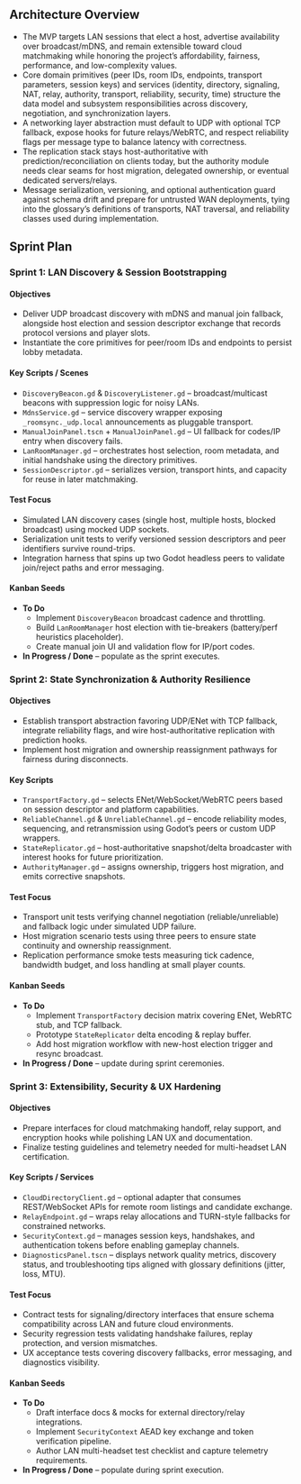 ## Architecture Overview
- The MVP targets LAN sessions that elect a host, advertise availability over broadcast/mDNS, and remain extensible toward cloud matchmaking while honoring the project’s affordability, fairness, performance, and low-complexity values.
- Core domain primitives (peer IDs, room IDs, endpoints, transport parameters, session keys) and services (identity, directory, signaling, NAT, relay, authority, transport, reliability, security, time) structure the data model and subsystem responsibilities across discovery, negotiation, and synchronization layers.
- A networking layer abstraction must default to UDP with optional TCP fallback, expose hooks for future relays/WebRTC, and respect reliability flags per message type to balance latency with correctness.
- The replication stack stays host-authoritative with prediction/reconciliation on clients today, but the authority module needs clear seams for host migration, delegated ownership, or eventual dedicated servers/relays.
- Message serialization, versioning, and optional authentication guard against schema drift and prepare for untrusted WAN deployments, tying into the glossary’s definitions of transports, NAT traversal, and reliability classes used during implementation.

## Sprint Plan

### Sprint 1: LAN Discovery & Session Bootstrapping
#### Objectives
- Deliver UDP broadcast discovery with mDNS and manual join fallback, alongside host election and session descriptor exchange that records protocol versions and player slots.
- Instantiate the core primitives for peer/room IDs and endpoints to persist lobby metadata.

#### Key Scripts / Scenes
- `DiscoveryBeacon.gd` & `DiscoveryListener.gd` – broadcast/multicast beacons with suppression logic for noisy LANs.
- `MdnsService.gd` – service discovery wrapper exposing `_roomsync._udp.local` announcements as pluggable transport.
- `ManualJoinPanel.tscn` + `ManualJoinPanel.gd` – UI fallback for codes/IP entry when discovery fails.
- `LanRoomManager.gd` – orchestrates host selection, room metadata, and initial handshake using the directory primitives.
- `SessionDescriptor.gd` – serializes version, transport hints, and capacity for reuse in later matchmaking.

#### Test Focus
- Simulated LAN discovery cases (single host, multiple hosts, blocked broadcast) using mocked UDP sockets.
- Serialization unit tests to verify versioned session descriptors and peer identifiers survive round-trips.
- Integration harness that spins up two Godot headless peers to validate join/reject paths and error messaging.

#### Kanban Seeds
- **To Do**
  - Implement `DiscoveryBeacon` broadcast cadence and throttling.
  - Build `LanRoomManager` host election with tie-breakers (battery/perf heuristics placeholder).
  - Create manual join UI and validation flow for IP/port codes.
- **In Progress / Done** – populate as the sprint executes.

### Sprint 2: State Synchronization & Authority Resilience
#### Objectives
- Establish transport abstraction favoring UDP/ENet with TCP fallback, integrate reliability flags, and wire host-authoritative replication with prediction hooks.
- Implement host migration and ownership reassignment pathways for fairness during disconnects.

#### Key Scripts
- `TransportFactory.gd` – selects ENet/WebSocket/WebRTC peers based on session descriptor and platform capabilities.
- `ReliableChannel.gd` & `UnreliableChannel.gd` – encode reliability modes, sequencing, and retransmission using Godot’s peers or custom UDP wrappers.
- `StateReplicator.gd` – host-authoritative snapshot/delta broadcaster with interest hooks for future prioritization.
- `AuthorityManager.gd` – assigns ownership, triggers host migration, and emits corrective snapshots.

#### Test Focus
- Transport unit tests verifying channel negotiation (reliable/unreliable) and fallback logic under simulated UDP failure.
- Host migration scenario tests using three peers to ensure state continuity and ownership reassignment.
- Replication performance smoke tests measuring tick cadence, bandwidth budget, and loss handling at small player counts.

#### Kanban Seeds
- **To Do**
  - Implement `TransportFactory` decision matrix covering ENet, WebRTC stub, and TCP fallback.
  - Prototype `StateReplicator` delta encoding & replay buffer.
  - Add host migration workflow with new-host election trigger and resync broadcast.
- **In Progress / Done** – update during sprint ceremonies.

### Sprint 3: Extensibility, Security & UX Hardening
#### Objectives
- Prepare interfaces for cloud matchmaking handoff, relay support, and encryption hooks while polishing LAN UX and documentation.
- Finalize testing guidelines and telemetry needed for multi-headset LAN certification.

#### Key Scripts / Services
- `CloudDirectoryClient.gd` – optional adapter that consumes REST/WebSocket APIs for remote room listings and candidate exchange.
- `RelayEndpoint.gd` – wraps relay allocations and TURN-style fallbacks for constrained networks.
- `SecurityContext.gd` – manages session keys, handshakes, and authentication tokens before enabling gameplay channels.
- `DiagnosticsPanel.tscn` – displays network quality metrics, discovery status, and troubleshooting tips aligned with glossary definitions (jitter, loss, MTU).

#### Test Focus
- Contract tests for signaling/directory interfaces that ensure schema compatibility across LAN and future cloud environments.
- Security regression tests validating handshake failures, replay protection, and version mismatches.
- UX acceptance tests covering discovery fallbacks, error messaging, and diagnostics visibility.

#### Kanban Seeds
- **To Do**
  - Draft interface docs & mocks for external directory/relay integrations.
  - Implement `SecurityContext` AEAD key exchange and token verification pipeline.
  - Author LAN multi-headset test checklist and capture telemetry requirements.
- **In Progress / Done** – populate during sprint execution.
